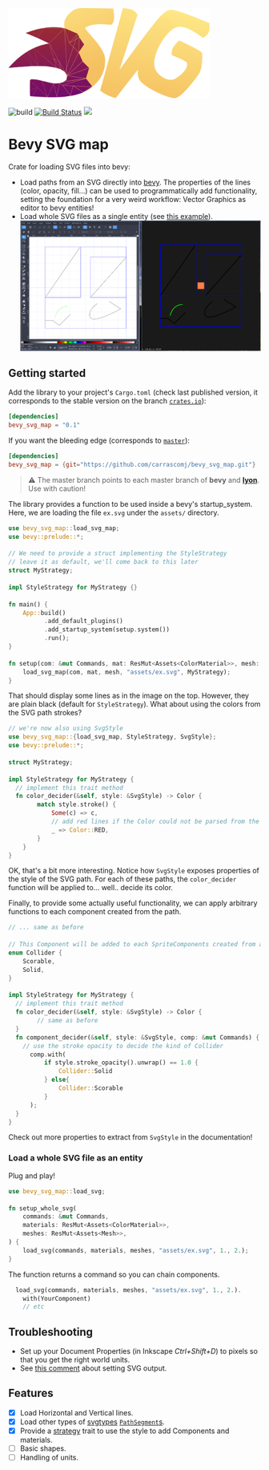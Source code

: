 <p align="left">
<img height=180 src="./assets/bevy_svg_map_logo.svg" alt="Project logo">
</p>

![build](https://github.com/carrascomj/bevy_svg_map/workflows/build/badge.svg?branch=master)
[![Build Status](https://img.shields.io/crates/v/bevy_svg_map.svg)](https://crates.io/crates/bevy_svg_map/)
[![](https://docs.rs/bevy_svg_map/badge.svg)](https://docs.rs/bevy_svg_map)

# Bevy SVG map


Crate for loading SVG files into bevy:
* Load paths from an SVG directly into [bevy](https://github.com/bevyengine/bevy/).
The properties of the lines (color, opacity, fill...) can be used to programmatically
add functionality, setting the foundation for a very weird workflow: Vector Graphics as editor to bevy entities!
* Load whole SVG files as a single entity (see [this example](#load-a-whole-svg-file-as-an-entity)).
![alt text](./assets/showcase.png "Two images showing the workflow form Inkscape to a bevy Runtime")

## Getting started
Add the library to your project's `Cargo.toml` (check last published version,
it corresponds to the stable version on the branch [`crates.io`](https://github.com/carrascomj/bevy_svg_map/tree/crates-io)):
```toml
[dependencies]
bevy_svg_map = "0.1"
```
If you want the bleeding edge (corresponds to [`master`](https://github.com/carrascomj/bevy_svg_map/tree/master/)):
```toml
[dependencies]
bevy_svg_map = {git="https://github.com/carrascomj/bevy_svg_map.git"}
```
> :warning: The master branch points to each master branch of **bevy** and [**lyon**](https://github.com/nical/lyon). Use with caution!

The library provides a function to be used inside a bevy's startup_system.
Here, we are loading the file `ex.svg` under the `assets/` directory.

```rust
use bevy_svg_map::load_svg_map;
use bevy::prelude::*;

// We need to provide a struct implementing the StyleStrategy
// leave it as default, we'll come back to this later
struct MyStrategy;

impl StyleStrategy for MyStrategy {}

fn main() {
    App::build()
          .add_default_plugins()
          .add_startup_system(setup.system())
          .run();
}

fn setup(com: &mut Commands, mat: ResMut<Assets<ColorMaterial>>, mesh: ResMut<Assets<Mesh>>) {
    load_svg_map(com, mat, mesh, "assets/ex.svg", MyStrategy);
}
```
That should display some lines as in the image on the top. However, they are plain
black (default for `StyleStrategy`). What about using the colors from the SVG
path strokes?
```rust
// we're now also using SvgStyle
use bevy_svg_map::{load_svg_map, StyleStrategy, SvgStyle};
use bevy::prelude::*;

struct MyStrategy;

impl StyleStrategy for MyStrategy {
  // implement this trait method
  fn color_decider(&self, style: &SvgStyle) -> Color {
        match style.stroke() {
            Some(c) => c,
            // add red lines if the Color could not be parsed from the SVG
            _ => Color::RED,
        }
    }
}
```
OK, that's a bit more interesting. Notice how `SvgStyle` exposes properties of the
style of the SVG path. For each of these paths, the `color_decider` function will be
applied to... well.. decide its color.

Finally, to provide some actually useful functionality, we can apply arbitrary functions
to each component created from the path.
```rust
// ... same as before

// This Component will be added to each SpriteComponents created from a path
enum Collider {
    Scorable,
    Solid,
}

impl StyleStrategy for MyStrategy {
  // implement this trait method
  fn color_decider(&self, style: &SvgStyle) -> Color {
        // same as before
  }
  fn component_decider(&self, style: &SvgStyle, comp: &mut Commands) {
    // use the stroke opacity to decide the kind of Collider
      comp.with(
          if style.stroke_opacity().unwrap() == 1.0 {
              Collider::Solid
          } else{
              Collider::Scorable
          }
      );
  }
}
```

Check out more properties to extract from `SvgStyle` in the documentation!

### Load a whole SVG file as an entity
Plug and play!
```rust
use bevy_svg_map::load_svg;

fn setup_whole_svg(
    commands: &mut Commands,
    materials: ResMut<Assets<ColorMaterial>>,
    meshes: ResMut<Assets<Mesh>>,
) {
    load_svg(commands, materials, meshes, "assets/ex.svg", 1., 2.);
}
```
The function returns a command so you can chain components.
```rust
  load_svg(commands, materials, meshes, "assets/ex.svg", 1., 2.).
    with(YourComponent)
    // etc
```


## Troubleshooting
* Set up your Document Properties (in Inkscape _Ctrl+Shift+D_) to pixels so that you get the right world units.
* See [this comment](https://github.com/carrascomj/bevy_svg_map/issues/1#issuecomment-706611397) about setting SVG output.

## Features
* [x] Load Horizontal and Vertical lines.
* [x] Load other types of [svgtypes](https://github.com/RazrFalcon/svgtypes) [`PathSegment`s]().
* [x] Provide a [strategy](https://en.wikipedia.org/wiki/Strategy_pattern) trait
to use the style to add Components and materials.
* [ ] Basic shapes.
* [ ] Handling of units.
